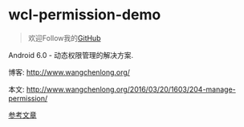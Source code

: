 # wcl-permission-demo

> 欢迎Follow我的[GitHub](https://github.com/SpikeKing)

Android 6.0 - 动态权限管理的解决方案.

博客: http://www.wangchenlong.org/

本文: http://www.wangchenlong.org/2016/03/20/1603/204-manage-permission/

[参考文章](http://www.wangchenlong.org/2016/03/20/1603/204-manage-permission/)
